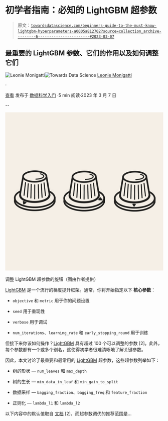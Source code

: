# 初学者指南：必知的 LightGBM 超参数

> 原文：[`towardsdatascience.com/beginners-guide-to-the-must-know-lightgbm-hyperparameters-a0005a812702?source=collection_archive---------6-----------------------#2023-03-07`](https://towardsdatascience.com/beginners-guide-to-the-must-know-lightgbm-hyperparameters-a0005a812702?source=collection_archive---------6-----------------------#2023-03-07)

## 最重要的 LightGBM 参数、它们的作用以及如何调整它们

[](https://medium.com/@iamleonie?source=post_page-----a0005a812702--------------------------------)![Leonie Monigatti](https://medium.com/@iamleonie?source=post_page-----a0005a812702--------------------------------)[](https://towardsdatascience.com/?source=post_page-----a0005a812702--------------------------------)![Towards Data Science](https://towardsdatascience.com/?source=post_page-----a0005a812702--------------------------------) [Leonie Monigatti](https://medium.com/@iamleonie?source=post_page-----a0005a812702--------------------------------)

·

[查看](https://medium.com/m/signin?actionUrl=https%3A%2F%2Fmedium.com%2F_%2Fsubscribe%2Fuser%2F3a38da70d8dc&operation=register&redirect=https%3A%2F%2Ftowardsdatascience.com%2Fbeginners-guide-to-the-must-know-lightgbm-hyperparameters-a0005a812702&user=Leonie+Monigatti&userId=3a38da70d8dc&source=post_page-3a38da70d8dc----a0005a812702---------------------post_header-----------) 发布于 [数据科学入门](https://towardsdatascience.com/?source=post_page-----a0005a812702--------------------------------) ·5 min 阅读·2023 年 3 月 7 日[](https://medium.com/m/signin?actionUrl=https%3A%2F%2Fmedium.com%2F_%2Fvote%2Ftowards-data-science%2Fa0005a812702&operation=register&redirect=https%3A%2F%2Ftowardsdatascience.com%2Fbeginners-guide-to-the-must-know-lightgbm-hyperparameters-a0005a812702&user=Leonie+Monigatti&userId=3a38da70d8dc&source=-----a0005a812702---------------------clap_footer-----------)

--

[](https://medium.com/m/signin?actionUrl=https%3A%2F%2Fmedium.com%2F_%2Fbookmark%2Fp%2Fa0005a812702&operation=register&redirect=https%3A%2F%2Ftowardsdatascience.com%2Fbeginners-guide-to-the-must-know-lightgbm-hyperparameters-a0005a812702&source=-----a0005a812702---------------------bookmark_footer-----------)![](img/8e37b170e50ee11ec08887e47126e55b.png)

调整 LightGBM 超参数的旋钮（图由作者提供）

[LightGBM](https://lightgbm.readthedocs.io/en/latest/index.html) 是一个流行的梯度提升框架。通常，你将开始指定以下 **核心参数**：

+   `objective` 和 `metric` 用于你的问题设置

+   `seed` 用于重现性

+   `verbose` 用于调试

+   `num_iterations`、`learning_rate` 和 `early_stopping_round` 用于训练

但接下来你该如何操作？[LightGBM](https://lightgbm.readthedocs.io/en/latest/index.html) 具有超过 100 个可以调整的参数 [2]。此外，每个参数都有一个或多个别名，这使得初学者很难清晰地了解关键参数。

因此，本文讨论了最重要和最常用的 [LightGBM](https://lightgbm.readthedocs.io/en/latest/index.html) 超参数，这些超参数列举如下：

+   树的形状 — `num_leaves` 和 `max_depth`

+   树的生长 — `min_data_in_leaf` 和 `min_gain_to_split`

+   数据采样 — `bagging_fraction`、`bagging_freq` 和 `feature_fraction`

+   正则化 — `lambda_l1` 和 `lambda_l2`

以下内容中的默认值取自 [文档](https://lightgbm.readthedocs.io/en/latest/Parameters.html) [2]，而超参数调优的推荐范围是…
